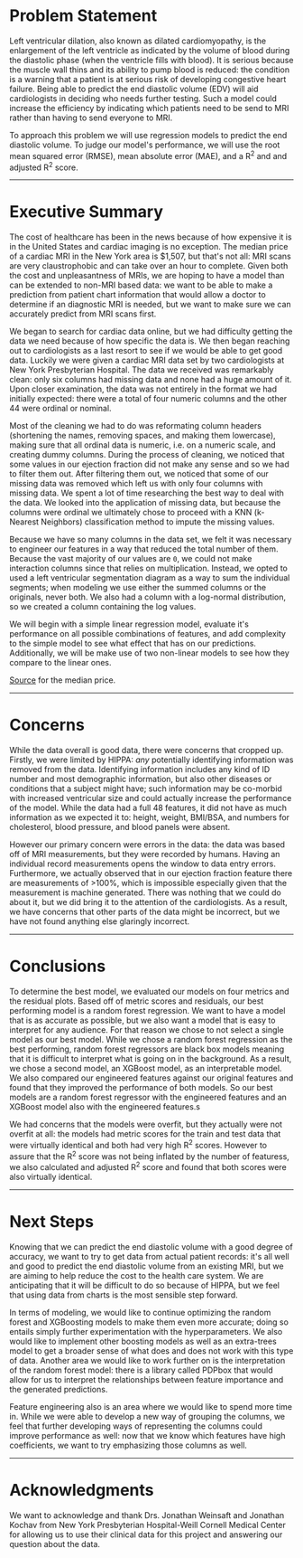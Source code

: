 # Problem Statement

Left ventricular dilation, also known as dilated cardiomyopathy, is the enlargement of the left ventricle as indicated by the volume of blood during the diastolic phase (when the ventricle fills with blood).  It is serious because the muscle wall thins and its ability to pump blood is reduced: the condition is a warning that a patient is at serious risk of developing congestive heart failure.  Being able to predict the end diastolic volume (EDV) will aid cardiologists in deciding who needs further testing. Such a model could increase the efficiency by indicating which patients need to be send to MRI rather than having to send everyone to MRI.

To approach this problem we will use regression models to predict the end diastolic volume.  To judge our model's performance, we will use the root mean squared error (RMSE), mean absolute error (MAE), and a R<sup>2</sup> and and adjusted R<sup>2</sup> score.

-------

# Executive Summary

The cost of healthcare has been in the news because of how expensive it is in the United States and cardiac imaging is no exception.  The median price of a cardiac MRI in the New York area is $1,507, but that's not all: MRI scans are very claustrophobic and can take over an hour to complete.  Given both the cost and unpleasantness of MRIs, we are hoping to have a model than can be extended to non-MRI based data: we want to be able to make a prediction from patient chart information that would allow a doctor to determine if an diagnostic MRI is needed, but we want to make sure we can accurately predict from MRI scans first.

We began to search for cardiac data online, but we had difficulty getting the data we need because of how specific the data is.  We then began reaching out to cardiologists as a last resort to see if we would be able to get good data.  Luckily we were given a cardiac MRI data set by two cardiologists at New York Presbyterian Hospital.  The data we received was remarkably clean: only six columns had missing data and none had a huge amount of it.  Upon closer examination, the data was not entirely in the format we had initially expected: there were a total of four numeric columns and the other 44 were ordinal or nominal.

Most of the cleaning we had to do was reformating column headers (shortening the names, removing spaces, and making them lowercase), making sure that all ordinal data is numeric, i.e. on a numeric scale, and creating dummy columns.  During the process of cleaning, we noticed that some values in our ejection fraction did not make any sense and so we had to filter them out.  After filtering them out, we noticed that some of our missing data was removed which left us with only four columns with missing data.  We spent a lot of time researching the best way to deal with the data.  We looked into the application of missing data, but because the columns were ordinal we ultimately chose to proceed with a KNN (k-Nearest Neighbors) classification method to impute the missing values.

Because we have so many columns in the data set, we felt it was necessary to engineer our features in a way that reduced the total number of them.  Because the vast majority of our values are `0`, we could not make interaction columns since that relies on multiplication.  Instead, we opted to used a left ventricular segmentation diagram as a way to sum the individual segments; when modeling we use either the summed columns or the originals, never both.  We also had a column with a log-normal distribution, so we created a column containing the log values.

We will begin with a simple linear regression model,  evaluate it's performance on all possible combinations of features, and add complexity to the simple model to see what effect that has on our predictions.  Additionally, we will be make use of two non-linear models to see how they compare to the linear ones.


[Source](https://www.newchoicehealth.com/places/new-york/new-york/mri/cardiac-mri]) for the median price.

-------

# Concerns

While the data overall is good data, there were concerns that cropped up.  Firstly, we were limited by HIPPA: _any_ potentially identifying information was removed from the data.  Identifying information includes any kind of ID number and most demographic information, but also other diseases or conditions that a subject might have; such information may be co-morbid with increased ventricular size and could actually increase the performance of the model.  While the data had a full 48 features, it did not have as much information as we expected it to: height, weight, BMI/BSA, and numbers for cholesterol, blood pressure, and blood panels were absent.  

However our primary concern were errors in the data: the data was based off of MRI measurements, but they were recorded by humans.  Having an individual record measurements opens the window to data entry errors.  Furthermore, we actually observed that in our ejection fraction feature there are measurements of >100%, which is impossible especially given that the measurement is machine generated.  There was nothing that we could do about it, but we did bring it to the attention of the cardiologists.  As a result, we have concerns that other parts of the data might be incorrect, but we have not found anything else glaringly incorrect.

-------

# Conclusions

To determine the best model, we evaluated our models on four metrics and the residual plots.  Based off of metric scores and residuals, our best performing model is a random forest regression.  We want to have a model that is as accurate as possible, but we also want a model that is easy to interpret for any audience.  For that reason we chose to not select a single model as our best model.  While we chose a random forest regression as the best performing, random forest regressors are black box models meaning that it is difficult to interpret what is going on in the background.  As a result, we chose a second model, an XGBoost model, as an interpretable model.  We also compared our engineered features against our original features and found that they improved the performance of both models.  So our best models are a random forest regressor with the engineered features and an XGBoost model also with the engineered features.s

We had concerns that the models were overfit, but they actually were not overfit at all: the models had metric scores for the train and test data that were virtually identical and both had very high R<sup>2</sup> scores.  However to assure that the R<sup>2</sup> score was not being inflated by the number of featuress, we also calculated and adjusted R<sup>2</sup> score and found that both scores were also virtually identical.

-----

# Next Steps


Knowing that we can predict the end diastolic volume with a good degree of accuracy, we want to try to get data from actual patient records: it's all well and good to predict the end diastolic volume from an existing MRI, but we are aiming to help reduce the cost to the health care system.  We are anticipating that it will be difficult to do so because of HIPPA, but we feel that using data from charts is the most sensible step forward.

In terms of modeling, we would like to continue optimizing the random forest and XGBoosting models to make them even more accurate; doing so entails simply further experimentation with the hyperparameters.  We also would like to implement other boosting models as well as an extra-trees model  to get a broader sense of what does and does not work with this type of data.  Another area we would like to work further on is the interpretation of the random forest model: there is a library called PDPbox that would allow for us to interpret the relationships between feature importance and the generated predictions.

Feature engineering also is an area where we would like to spend more time in.  While we were able to develop a new way of grouping the columns, we feel that further developing ways of representing the columns could improve performance as well: now that we know which features have high coefficients, we want to try emphasizing those columns as well.

-----

# Acknowledgments

We want to acknowledge and thank Drs. Jonathan Weinsaft and Jonathan Kochav from New York Presbyterian Hospital-Weill Cornell Medical Center for allowing us to use their clinical data for this project and answering our question about the data.